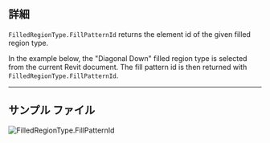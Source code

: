 ## 詳細
`FilledRegionType.FillPatternId` returns the element id of the given filled region type.

In the example below, the "Diagonal Down" filled region type is selected from the current Revit document. The fill pattern id is then returned with `FilledRegionType.FillPatternId`.

___
## サンプル ファイル

![FilledRegionType.FillPatternId](./Revit.Elements.FilledRegionType.FillPatternId_img.jpg)
